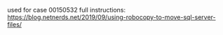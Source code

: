used for case 00150532
full instructions: https://blog.netnerds.net/2019/09/using-robocopy-to-move-sql-server-files/
